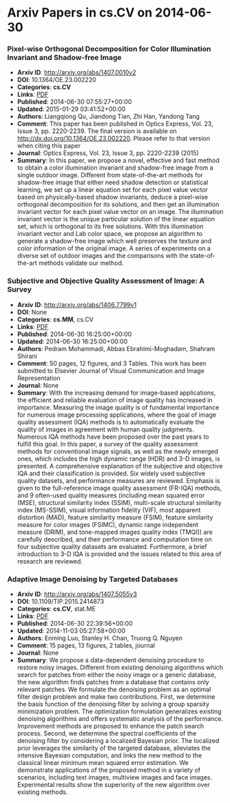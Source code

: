# Arxiv Papers in cs.CV on 2014-06-30
### Pixel-wise Orthogonal Decomposition for Color Illumination Invariant and Shadow-free Image
- **Arxiv ID**: http://arxiv.org/abs/1407.0010v2
- **DOI**: 10.1364/OE.23.002220
- **Categories**: **cs.CV**
- **Links**: [PDF](http://arxiv.org/pdf/1407.0010v2)
- **Published**: 2014-06-30 07:55:27+00:00
- **Updated**: 2015-01-29 03:41:52+00:00
- **Authors**: Liangqiong Qu, Jiandong Tian, Zhi Han, Yandong Tang
- **Comment**: This paper has been published in Optics Express, Vol. 23, Issue 3,
  pp. 2220-2239. The final version is available on
  http://dx.doi.org/10.1364/OE.23.002220. Please refer to that version when
  citing this paper
- **Journal**: Optics Express, Vol. 23, Issue 3, pp. 2220-2239 (2015)
- **Summary**: In this paper, we propose a novel, effective and fast method to obtain a color illumination invariant and shadow-free image from a single outdoor image. Different from state-of-the-art methods for shadow-free image that either need shadow detection or statistical learning, we set up a linear equation set for each pixel value vector based on physically-based shadow invariants, deduce a pixel-wise orthogonal decomposition for its solutions, and then get an illumination invariant vector for each pixel value vector on an image. The illumination invariant vector is the unique particular solution of the linear equation set, which is orthogonal to its free solutions. With this illumination invariant vector and Lab color space, we propose an algorithm to generate a shadow-free image which well preserves the texture and color information of the original image. A series of experiments on a diverse set of outdoor images and the comparisons with the state-of-the-art methods validate our method.



### Subjective and Objective Quality Assessment of Image: A Survey
- **Arxiv ID**: http://arxiv.org/abs/1406.7799v1
- **DOI**: None
- **Categories**: **cs.MM**, cs.CV
- **Links**: [PDF](http://arxiv.org/pdf/1406.7799v1)
- **Published**: 2014-06-30 16:25:00+00:00
- **Updated**: 2014-06-30 16:25:00+00:00
- **Authors**: Pedram Mohammadi, Abbas Ebrahimi-Moghadam, Shahram Shirani
- **Comment**: 50 pages, 12 figures, and 3 Tables. This work has been submitted to
  Elsevier Journal of Visual Communication and Image Representation
- **Journal**: None
- **Summary**: With the increasing demand for image-based applications, the efficient and reliable evaluation of image quality has increased in importance. Measuring the image quality is of fundamental importance for numerous image processing applications, where the goal of image quality assessment (IQA) methods is to automatically evaluate the quality of images in agreement with human quality judgments. Numerous IQA methods have been proposed over the past years to fulfill this goal. In this paper, a survey of the quality assessment methods for conventional image signals, as well as the newly emerged ones, which includes the high dynamic range (HDR) and 3-D images, is presented. A comprehensive explanation of the subjective and objective IQA and their classification is provided. Six widely used subjective quality datasets, and performance measures are reviewed. Emphasis is given to the full-reference image quality assessment (FR-IQA) methods, and 9 often-used quality measures (including mean squared error (MSE), structural similarity index (SSIM), multi-scale structural similarity index (MS-SSIM), visual information fidelity (VIF), most apparent distortion (MAD), feature similarity measure (FSIM), feature similarity measure for color images (FSIMC), dynamic range independent measure (DRIM), and tone-mapped images quality index (TMQI)) are carefully described, and their performance and computation time on four subjective quality datasets are evaluated. Furthermore, a brief introduction to 3-D IQA is provided and the issues related to this area of research are reviewed.



### Adaptive Image Denoising by Targeted Databases
- **Arxiv ID**: http://arxiv.org/abs/1407.5055v3
- **DOI**: 10.1109/TIP.2015.2414873
- **Categories**: **cs.CV**, stat.ME
- **Links**: [PDF](http://arxiv.org/pdf/1407.5055v3)
- **Published**: 2014-06-30 22:39:56+00:00
- **Updated**: 2014-11-03 05:27:58+00:00
- **Authors**: Enming Luo, Stanley H. Chan, Truong Q. Nguyen
- **Comment**: 15 pages, 13 figures, 2 tables, journal
- **Journal**: None
- **Summary**: We propose a data-dependent denoising procedure to restore noisy images. Different from existing denoising algorithms which search for patches from either the noisy image or a generic database, the new algorithm finds patches from a database that contains only relevant patches. We formulate the denoising problem as an optimal filter design problem and make two contributions. First, we determine the basis function of the denoising filter by solving a group sparsity minimization problem. The optimization formulation generalizes existing denoising algorithms and offers systematic analysis of the performance. Improvement methods are proposed to enhance the patch search process. Second, we determine the spectral coefficients of the denoising filter by considering a localized Bayesian prior. The localized prior leverages the similarity of the targeted database, alleviates the intensive Bayesian computation, and links the new method to the classical linear minimum mean squared error estimation. We demonstrate applications of the proposed method in a variety of scenarios, including text images, multiview images and face images. Experimental results show the superiority of the new algorithm over existing methods.



